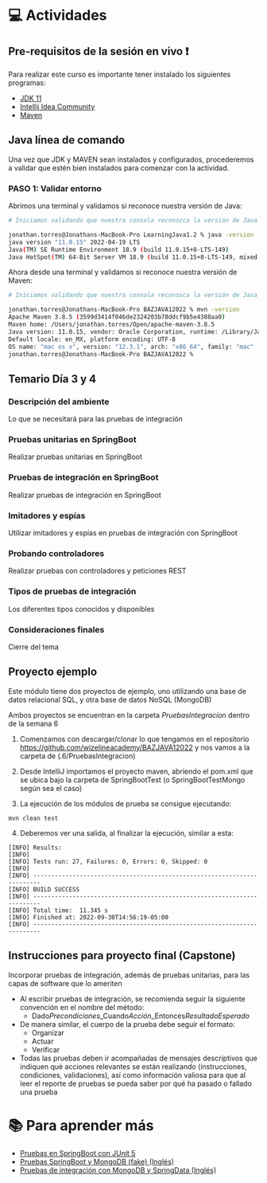 # :computer:  Actividades

## Pre-requisitos de la sesión en vivo :exclamation:

Para realizar este curso es importante tener instalado los siguientes programas:
* [JDK 11](https://www.oracle.com/java/technologies/downloads/)
* [Intellij Idea Community](https://www.jetbrains.com/idea/download/#section=windows)
* [Maven](https://maven.apache.org/download.cgi)

## Java línea de comando
Una vez que JDK y MAVEN sean instalados y configurados, procederemos a validar que estén bien instalados para comenzar con la actividad.

### PASO 1: Validar entorno
Abrimos una terminal y validamos si reconoce nuestra versión de Java:

``` bash
# Iniciamos validando que nuestra consola reconozca la versión de Java

jonathan.torres@Jonathans-MacBook-Pro LearningJava1.2 % java -version
java version "11.0.15" 2022-04-19 LTS
Java(TM) SE Runtime Environment 18.9 (build 11.0.15+8-LTS-149)
Java HotSpot(TM) 64-Bit Server VM 18.9 (build 11.0.15+8-LTS-149, mixed mode)

```

Ahora desde una terminal y validamos si reconoce nuestra versión de Maven:

``` bash
# Iniciamos validando que nuestra consola reconosca la versión de Java

jonathan.torres@Jonathans-MacBook-Pro BAZJAVA12022 % mvn -version
Apache Maven 3.8.5 (3599d3414f046de2324203b78ddcf9b5e4388aa0)
Maven home: /Users/jonathan.torres/Open/apache-maven-3.8.5
Java version: 11.0.15, vendor: Oracle Corporation, runtime: /Library/Java/JavaVirtualMachines/jdk-11.0.15.jdk/Contents/Home
Default locale: en_MX, platform encoding: UTF-8
OS name: "mac os x", version: "12.3.1", arch: "x86_64", family: "mac"
jonathan.torres@Jonathans-MacBook-Pro BAZJAVA12022 %
```

## Temario Día 3 y 4

### Descripción del ambiente

Lo que se necesitará para las pruebas de integración

### Pruebas unitarias en SpringBoot

Realizar pruebas unitarias en SpringBoot

### Pruebas de integración en SpringBoot

Realizar pruebas de integración en SpringBoot

### Imitadores y espías

Utilizar imitadores y espías en pruebas de integración con SpringBoot

### Probando controladores

Realizar pruebas con controladores y peticiones REST

### Tipos de pruebas de integración

Los diferentes tipos conocidos y disponibles

### Consideraciones finales

Cierre del tema

## Proyecto ejemplo
Este módulo tiene dos proyectos de ejemplo, uno utilizando una base de datos relacional SQL, 
y otra base de datos NoSQL (MongoDB)

Ambos proyectos se encuentran en la carpeta *PruebasIntegracion* dentro de la semana 6

1. Comenzamos con descargar/clonar lo que tengamos en el repositorio https://github.com/wizelineacademy/BAZJAVA12022 y nos vamos a la carpeta de (.6/PruebasIntegracion)

2. Desde IntelliJ importamos el proyecto maven, abriendo el pom.xml que se ubica bajo la carpeta de SpringBootTest (o SpringBootTestMongo según sea el caso)

3. La ejecución de los módulos de prueba se consigue ejecutando:
```
mvn clean test
```

4. Deberemos ver una salida, al finalizar la ejecución, similar a esta:
```
[INFO] Results:
[INFO]
[INFO] Tests run: 27, Failures: 0, Errors: 0, Skipped: 0
[INFO]
[INFO] ------------------------------------------------------------------------
[INFO] BUILD SUCCESS
[INFO] ------------------------------------------------------------------------
[INFO] Total time:  11.345 s
[INFO] Finished at: 2022-09-30T14:56:19-05:00
[INFO] ------------------------------------------------------------------------
```

## Instrucciones para proyecto final (Capstone)
Incorporar pruebas de integración, además de pruebas unitarias, para las capas de software que lo ameriten

* Al escribir pruebas de integración, se recomienda seguir la siguiente convención en el nombre del método:
    * Dado*Precondiciones*_Cuando*Acción*_Entonces*ResultadoEsperado*
* De manera similar, el cuerpo de la prueba debe seguir el formato:
    * Organizar
    * Actuar
    * Verificar
* Todas las pruebas deben ir acompañadas de mensajes descriptivos que indiquen qué acciones relevantes
  se están realizando (instrucciones, condiciones, validaciones), así como información valiosa para
  que al leer el reporte de pruebas se pueda saber por qué ha pasado o fallado una prueba

# :books: Para aprender más
* [Pruebas en SpringBoot con JUnit 5](https://danielme.com/2018/11/26/testing-en-spring-boot-con-junit-45-mockito-mockmvc-rest-assured-bases-de-datos-embebidas/)
* [Pruebas SpringBoot y MongoDB (fake) (Inglés)](https://www.baeldung.com/spring-boot-embedded-mongodb)
* [Pruebas de integración con MongoDB y SpringData (Inglés)](https://medium.com/yohan-liyanage/integration-testing-with-mongodb-spring-data-4a82c5345239)

